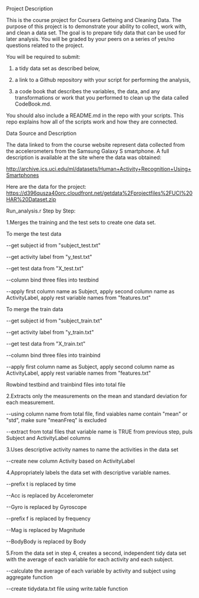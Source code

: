 Project Description 

This is the course project for Coursera Getteing and Cleaning Data.  The purpose of this project is to demonstrate your ability to collect, work with, and clean a data set. The goal is to prepare tidy data that can be used for later analysis. You will be graded by your peers on a series of yes/no questions related to the project. 

You will be required to submit: 

1) a tidy data set as described below, 

2) a link to a Github repository with your script for performing the analysis,

3) a code book that describes the variables, the data, and any transformations or work that you performed to clean up the data called CodeBook.md. 

You should also include a README.md in the repo with your scripts. This repo explains how all of the scripts work and how they are connected.   



Data Source and Description 

The data linked to from the course website represent data collected from the accelerometers from the Samsung Galaxy S smartphone.  A full description is available at the site where the data was obtained:  

http://archive.ics.uci.edu/ml/datasets/Human+Activity+Recognition+Using+Smartphones  

Here are the data for the project:  
https://d396qusza40orc.cloudfront.net/getdata%2Fprojectfiles%2FUCI%20HAR%20Dataset.zip  

 

Run_analysis.r Step by Step: 

1.Merges the training and the test sets to create one data set. 

To merge the test data

--get subject id from "subject_test.txt"

--get activity label from "y_test.txt"

--get test data from "X_test.txt" 
  
--column bind three files into testbind

--apply first column name as Subject, apply second column name as ActivityLabel, apply rest variable names from "features.txt"

To merge the train data

--get subject id from "subject_train.txt"

--get activity label from "y_train.txt"

--get test data from "X_train.txt" 
  
--column bind three files into trainbind

--apply first column name as Subject, apply second column name as ActivityLabel, apply rest variable names from "features.txt"

Rowbind testbind and trainbind files into total file

2.Extracts only the measurements on the mean and standard deviation for each measurement.  

--using column name from total file, find vaiables name contain "mean" or "std", make sure "meanFreq" is excluded

--extract from total files that variable name is TRUE from previous step, puls Subject and ActivityLabel columns

3.Uses descriptive activity names to name the activities in the data set 

--create new column Activity based on ActivityLabel

4.Appropriately labels the data set with descriptive variable names.  

--prefix t is replaced by time

--Acc is replaced by Accelerometer

--Gyro is replaced by Gyroscope

--prefix f is replaced by frequency

--Mag is replaced by Magnitude

--BodyBody is replaced by Body
 
5.From the data set in step 4, creates a second, independent tidy data set with the average of each variable for each activity and each subject. 

--calculate the average of each variable by activity and subject using aggregate function

--create tidydata.txt file using write.table function

